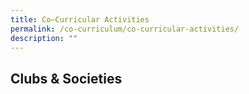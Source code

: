 ```yaml
---
title: Co–Curricular Activities
permalink: /co-curriculum/co-curricular-activities/
description: ""
---
```

<h2>Clubs &amp; Societies</h2>

